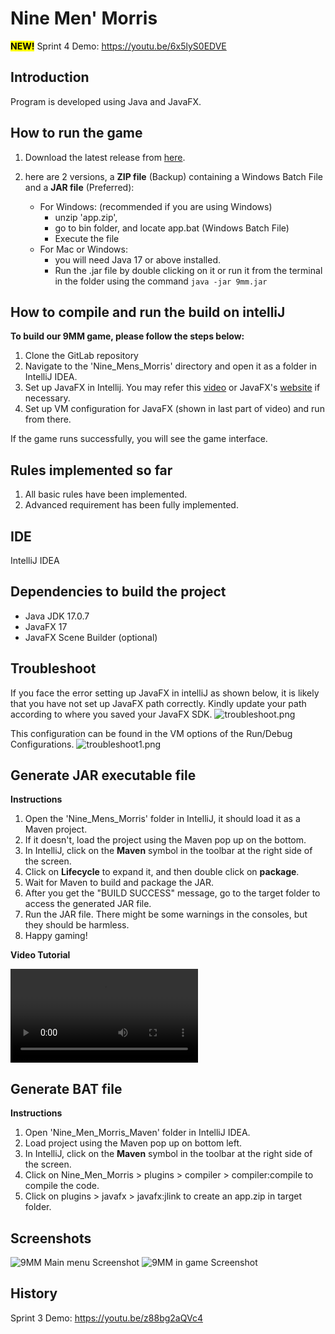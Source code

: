 # Nine Men' Morris
<mark>**NEW!**</mark> Sprint 4 Demo: https://youtu.be/6x5lyS0EDVE <br>

## Introduction
Program is developed using Java and JavaFX.


## How to run the game
1. Download the latest release from [here](https://git.infotech.monash.edu/fit3077-s1-2023/MA_Thursday4pm_Team6/project/-/tree/main/Sprint%203/Releases).

2. here are 2 versions, a **ZIP file** (Backup) containing a Windows Batch File and a **JAR file** (Preferred):
   - For Windows: (recommended if you are using Windows)
     - unzip 'app.zip', 
     - go to bin folder, and locate app.bat (Windows Batch File)
     - Execute the file
   - For Mac or Windows:
     - you will need Java 17 or above installed. 
     - Run the .jar file by double clicking on it or run it from the terminal in the folder using the command `java -jar 9mm.jar`


## How to compile and run the build on intelliJ
**To build our 9MM game, please follow the steps below:**
1. Clone the GitLab repository
2. Navigate to the 'Nine_Mens_Morris' directory and open it as a folder in IntelliJ IDEA.
3. Set up JavaFX in Intellij. You may refer this [video](https://www.google.com/url?sa=t&rct=j&q=&esrc=s&source=web&cd=&cad=rja&uact=8&ved=2ahUKEwiAxeq42Mn-AhXk1TgGHWZkCUAQwqsBegQICBAF&url=https%3A%2F%2Fwww.youtube.com%2Fwatch%3Fv%3DIvsvjUq38Jc&usg=AOvVaw0gUcKQI4-TAIw965WQCYux) or JavaFX's [website](https://openjfx.io/openjfx-docs/) if necessary.
4. Set up VM configuration for JavaFX (shown in last part of video) and run from there.

If the game runs successfully, you will see the game interface.

## Rules implemented so far
1. All basic rules have been implemented.
2. Advanced requirement has been fully implemented.

## IDE
IntelliJ IDEA

## Dependencies to build the project
- Java JDK 17.0.7
- JavaFX 17
- JavaFX Scene Builder (optional)

## Troubleshoot
If you face the error setting up JavaFX in intelliJ as shown below, it is likely that you have not set up JavaFX path correctly. Kindly update your path according to where you saved your JavaFX SDK.
![troubleshoot.png](res%2Ftroubleshoot.png)

This configuration can be found in the VM options of the Run/Debug Configurations.
![troubleshoot1.png](res%2Ftroubleshoot1.png)

## Generate JAR executable  file

**Instructions**

1. Open the 'Nine_Mens_Morris' folder in IntelliJ, it should load it as a Maven project.
2. If it doesn't, load the project using the Maven pop up on the bottom.
3. In IntelliJ, click on the **Maven** symbol in the toolbar at the right side of the screen.
4. Click on **Lifecycle** to expand it, and then double click on **package**.
5. Wait for Maven to build and package the JAR.
6. After you get the "BUILD SUCCESS" message, go to the target folder to access the generated JAR file.
7. Run the JAR file. There might be some warnings in the consoles, but they should be harmless.
8. Happy gaming!

**Video Tutorial**

![](res/generate-jar-maven.mp4)


## Generate BAT file

**Instructions**

1. Open 'Nine_Men_Morris_Maven' folder in IntelliJ IDEA.
2. Load project using the Maven pop up on bottom left.
3. In IntelliJ, click on the **Maven** symbol in the toolbar at the right side of the screen.
4. Click on Nine_Men_Morris > plugins > compiler > compiler:compile to compile the code.
5. Click on plugins > javafx > javafx:jlink to create an app.zip in target folder.


## Screenshots
<img src="res/9mm_cover.png" alt="9MM Main menu Screenshot"/>
<img src="res/ingame_screenshot.png" alt="9MM in game Screenshot"/>

## History

Sprint 3 Demo: https://youtu.be/z88bg2aQVc4




